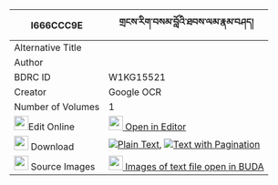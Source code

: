 |I666CCC9E|གྲངས་རིག་བསམ་བློའི་ཐབས་ལམ་རྣམ་བཤད། 
| --- | --- 
|Alternative Title |
|Author | 
|BDRC ID | W1KG15521
|Creator | Google OCR
|Number of Volumes| 1
|<img width="25" src="https://img.icons8.com/color/25/000000/edit-property.png">Edit Online| [<img width="25" src="https://avatars.githubusercontent.com/u/45091458?s=200&v=4"> Open in Editor](http://editor.openpecha.org/I666CCC9E)
|<img width="25" src="https://img.icons8.com/fluent/48/000000/download-2.png"/>  Download | [![](https://img.icons8.com/color/20/000000/txt.png)Plain Text](https://github.com/Openpecha/I666CCC9E/releases/download/v1/drang_rik_samlo_i_tablam_namsh_plain_I666CCC9E.zip), [![](https://img.icons8.com/color/20/000000/txt.png)Text with Pagination](https://github.com/Openpecha/I666CCC9E/releases/download/v1/drang_rik_samlo_i_tablam_namsh_pages_I666CCC9E.zip)
|<img width="25" src="https://img.icons8.com/plasticine/100/000000/pictures-folder.png"/>  Source Images | [<img width="25" src="https://library.bdrc.io/icons/BUDA-small.svg"> Images of text file open in BUDA](https://library.bdrc.io/show/bdr:W1KG15521)